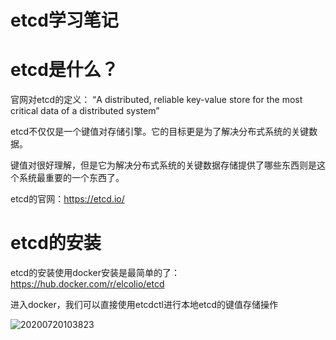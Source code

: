 # etcd学习笔记

# etcd是什么？

官网对etcd的定义：
“A distributed, reliable key-value store for the most critical data of a distributed system”

etcd不仅仅是一个键值对存储引擎。它的目标更是为了解决分布式系统的关键数据。

键值对很好理解，但是它为解决分布式系统的关键数据存储提供了哪些东西则是这个系统最重要的一个东西了。

etcd的官网：https://etcd.io/

# etcd的安装

etcd的安装使用docker安装是最简单的了： https://hub.docker.com/r/elcolio/etcd

进入docker，我们可以直接使用etcdctl进行本地etcd的键值存储操作

![20200720103823](http://tuchuang.funaio.cn/md/20200720103823.png)

